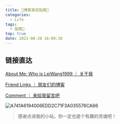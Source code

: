 ```yaml
---
title: 🌟博客游览指南🌟
categories:
  - Life
tags:
  - 指南🧭
top: true
date: 2021-08-28 16:09:10
---
```


## 链接直达

[About Me: Who is LeiWang1999 ｜ 关于我](https://leiblog.wang/about/)

[Friend Links ｜ 朋友们的博客](https://leiblog.wang/links/)

[Comment ｜ 来给我留言吧](https://leiblog.wang/about/#comment)

![A741A6194006EDD2C71F3A035576CA66](https://leiblog-imgbed.oss-cn-beijing.aliyuncs.com/img/A741A6194006EDD2C71F3A035576CA66.jpg)

> <div class="info">
>  感谢点进我的小站，你一定也是个有趣的灵魂吧！
> </div>

<!-- more -->


